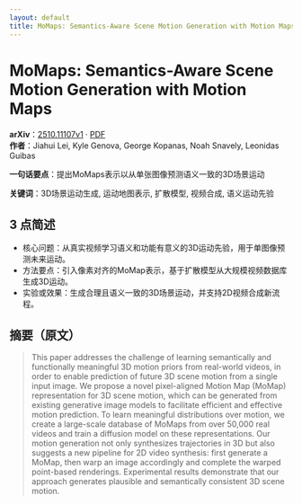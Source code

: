 ```yaml
---
layout: default
title: MoMaps: Semantics-Aware Scene Motion Generation with Motion Maps
---
```


# MoMaps: Semantics-Aware Scene Motion Generation with Motion Maps
**arXiv**：[2510.11107v1](https://arxiv.org/abs/2510.11107) · [PDF](https://arxiv.org/pdf/2510.11107.pdf)  
**作者**：Jiahui Lei, Kyle Genova, George Kopanas, Noah Snavely, Leonidas Guibas  

**一句话要点**：提出MoMaps表示以从单张图像预测语义一致的3D场景运动

**关键词**：3D场景运动生成, 运动地图表示, 扩散模型, 视频合成, 语义运动先验

## 3 点简述
- 核心问题：从真实视频学习语义和功能有意义的3D运动先验，用于单图像预测未来运动。
- 方法要点：引入像素对齐的MoMap表示，基于扩散模型从大规模视频数据库生成3D运动。
- 实验或效果：生成合理且语义一致的3D场景运动，并支持2D视频合成新流程。

## 摘要（原文）

> This paper addresses the challenge of learning semantically and functionally
> meaningful 3D motion priors from real-world videos, in order to enable
> prediction of future 3D scene motion from a single input image. We propose a
> novel pixel-aligned Motion Map (MoMap) representation for 3D scene motion,
> which can be generated from existing generative image models to facilitate
> efficient and effective motion prediction. To learn meaningful distributions
> over motion, we create a large-scale database of MoMaps from over 50,000 real
> videos and train a diffusion model on these representations. Our motion
> generation not only synthesizes trajectories in 3D but also suggests a new
> pipeline for 2D video synthesis: first generate a MoMap, then warp an image
> accordingly and complete the warped point-based renderings. Experimental
> results demonstrate that our approach generates plausible and semantically
> consistent 3D scene motion.

